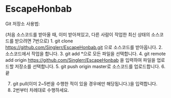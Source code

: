 # EscapeHonbab
Git 저장소 사용법:


(처음 소스코드를 받아올 때, 이미 받아져있고, 다른 사람이 작업한 최신 상태의 소스코드를 받으려면 7번으로) 1. git clone https://github.com/Singlerr/EscapeHonbab.git 으로 소스코드를 받아옵니다.
2. 소스코드에서 작업을 합니다.
3. git add *으로 모든 파일을 선택합니다.
4. git remote add origin https://github.com/Singlerr/EscapeHonbab 을 입력하여 파일을 업로드할 저장소를 선택합니다.
5. git push origin master로 소스코드를 업로드합니다.
6. 끝

7. git pull(이미 2~5번을 수행한 적이 있을 경우에만 해당됩니다.)을 입력합니다.
8. 2번부터 차례대로 수행하세요.
